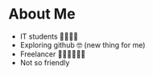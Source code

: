 # About Me

- IT students 🧑‍🎓🧑‍💻
- Exploring github 🤓 (new thing for me)
- Freelancer 🧑‍🌾🧑‍🍳🧑‍🔧
- Not so friendly
